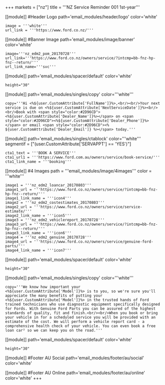 +++
markets = ["nz"]
title = '''NZ Service Reminder 001 1st-year'''

[[module]] #Header Logo
path='email_modules/header/logo'
color='white'

	image = '''white'''
	url_link = '''https://www.ford.co.nz/'''
    
[[module]] #Banner Image
path='email_modules/image/banner'
color='white'

	image='''nz_edm2_pom_20170728'''
	url_link='''https://www.ford.co.nz/owners/service/?intcmp=bb-fnz-hp-fnz--return/'''
	url_link_name='''svc'''

[[module]]
path='email_modules/spacer/default'
color='white'

	height="30"

[[module]]
path='email_modules/singles/copy'
color='''white'''

	copy='''Hi <%${user.CustomAttribute['FullName']}%>,<br/><br/>Your next service is due on <%${user.CustomAttribute['NextServiceDate']}%><br/><br/>Book with <span style="color:#2D96CD"><%${user.CustomAttribute['Dealer_Name']}%></span> on <span style="color:#2D96CD"><%${user.CustomAttribute['Dealer_Phone']}%></span> or email <span style="color:#2D96CD"><% ${user.CustomAttribute['Dealer_Email']} %></span> today.'''
    
[[module]]
path='email_modules/singles/ctablock'
color='''white'''
segmentif = ["(user.CustomAttribute['SERVAPPT'] == 'YES')"]

	cta1_text = '''BOOK A SERVICE'''
	cta1_url1 = '''https://www.ford.com.au/owners/service/book-service/'''
	cta1_link_name = '''booking'''

[[module]] #4 Images
path = '''email_modules/image/4images'''
color = '''white'''

	image1 = '''nz_edm2_loancar_20170803'''
	image1_url = '''https://www.ford.co.nz/owners/service/?intcmp=bb-fnz-hp-fnz--return/'''
	image1_link_name = '''icon4'''
	image2 = '''nz_edm2_costestimates_20170803'''
	image2_url = '''https://www.ford.co.nz/owners/service/service-estimate/'''
	image2_link_name = '''icon5'''
	image3 = '''nz_edm2_vehiclereport_20170728'''
	image3_url = '''https://www.ford.co.nz/owners/service/?intcmp=bb-fnz-hp-fnz--return/'''
	image3_link_name = '''icon6'''
	image4 = '''nz_edm2_genuine_20170728'''
	image4_url = '''https://www.ford.co.nz/owners/service/genuine-ford-parts/'''
	image4_link_name = '''icon7'''

[[module]]
path='email_modules/spacer/default'
color='white'

	height="30"

[[module]]
path='email_modules/singles/copy'
color='''white'''

    copy='''We know how important your <%${user.CustomAttribute['Model']}%> is to you, so we're sure you'll appreciate the many benefits of putting your <%${user.CustomAttribute['Model']}%> in the trusted hands of Ford trained technicians who use diagnostic equipment specifically designed for Fords. With Genuine Ford Parts you can be assured of the highest standards of quality, fit and finish.<br/><br/>When you book or bring your vehicle in for a scheduled service you will be provided with an estimate of the cost. We will perform a vehicle report card - a comprehensive health check of your vehicle. You can even book a free loan car² so we can keep you on the road.'''

[[module]]
path='email_modules/spacer/default'
color='white'

	height="30"

[[module]] #Footer AU Social
path='email_modules/footer/au/social'
color='white'


[[module]] #Footer AU Online
path='email_modules/footer/au/online'
color='white'
+++